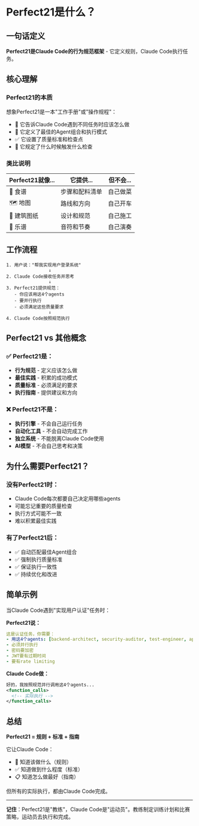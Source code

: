 # Perfect21是什么？

## 一句话定义

**Perfect21是Claude Code的行为规范框架** - 它定义规则，Claude Code执行任务。

## 核心理解

### Perfect21的本质

想象Perfect21是一本"工作手册"或"操作规程"：
- 📖 它告诉Claude Code遇到不同任务时应该怎么做
- 🎯 它定义了最佳的Agent组合和执行模式
- ✅ 它设置了质量标准和检查点
- 🚦 它规定了什么时候触发什么检查

### 类比说明

| Perfect21就像... | 它提供... | 但不会... |
|-----------------|-----------|-----------|
| 🍳 食谱 | 步骤和配料清单 | 自己做菜 |
| 🗺️ 地图 | 路线和方向 | 自己开车 |
| 📐 建筑图纸 | 设计和规范 | 自己施工 |
| 🎼 乐谱 | 音符和节奏 | 自己演奏 |

## 工作流程

```
1. 用户说："帮我实现用户登录系统"
                ↓
2. Claude Code接收任务并思考
                ↓
3. Perfect21提供规范：
   - 你应该用这4个agents
   - 要并行执行
   - 必须满足这些质量要求
                ↓
4. Claude Code按照规范执行
```

## Perfect21 vs 其他概念

### ✅ Perfect21是：
- **行为规范** - 定义应该怎么做
- **最佳实践** - 积累的成功模式
- **质量标准** - 必须满足的要求
- **执行指南** - 提供建议和方向

### ❌ Perfect21不是：
- **执行引擎** - 不会自己运行任务
- **自动化工具** - 不会自动完成工作
- **独立系统** - 不能脱离Claude Code使用
- **AI模型** - 不会自己思考和决策

## 为什么需要Perfect21？

### 没有Perfect21时：
- Claude Code每次都要自己决定用哪些agents
- 可能忘记重要的质量检查
- 执行方式可能不一致
- 难以积累最佳实践

### 有了Perfect21后：
- ✅ 自动匹配最佳Agent组合
- ✅ 强制执行质量标准
- ✅ 保证执行一致性
- ✅ 持续优化和改进

## 简单示例

当Claude Code遇到"实现用户认证"任务时：

**Perfect21说：**
```yaml
这是认证任务，你需要：
- 用这4个agents: [backend-architect, security-auditor, test-engineer, api-designer]
- 必须并行执行
- 密码要加密
- JWT要有过期时间
- 要有rate limiting
```

**Claude Code做：**
```xml
好的，我按照规范并行调用这4个agents...
<function_calls>
  <!-- 实际执行 -->
</function_calls>
```

## 总结

**Perfect21 = 规则 + 标准 + 指南**

它让Claude Code：
- 🎯 知道该做什么（规则）
- ✅ 知道做到什么程度（标准）
- 📋 知道怎么做最好（指南）

但所有的实际执行，都由Claude Code完成。

---

**记住**：Perfect21是"教练"，Claude Code是"运动员"。教练制定训练计划和比赛策略，运动员去执行和完成。